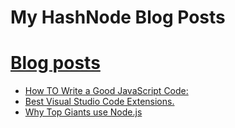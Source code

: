 # My HashNode Blog Posts

# [Blog posts](https://blog.pratyushsawan.tech) 
<!-- BLOG-POST-LIST:START -->
- [How TO Write a Good JavaScript Code:](https://blog.pratyushsawan.tech/how-to-write-a-good-javascript-code-ckdjk9ayc01v8z2s18r364f93)
- [Best Visual Studio Code Extensions.](https://blog.pratyushsawan.tech/best-visual-studio-code-extensions-ckdvjsqpf012mjas16nhn2ps4)
- [Why Top Giants use Node.js](https://blog.pratyushsawan.tech/why-top-giants-use-nodejs-cke56pusu00s4rks11ppa7vtp)
<!-- BLOG-POST-LIST:END -->
